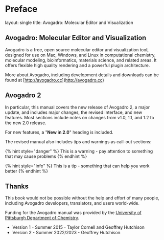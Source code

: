 # Preface

layout: single title: Avogadro: Molecular Editor and Visualization

## Avogadro: Molecular Editor and Visualization

Avogadro is a free, open source molecular editor and visualization tool, designed for use on Mac, Windows, and Linux in computational chemistry, molecular modeling, bioinformatics, materials science, and related areas. It offers flexible high quality rendering and a powerful plugin architecture.

More about Avogadro, including development details and downloads can be found at [http://avogadro.cc](http://avogadro.cc)

## Avogadro 2

In particular, this manual covers the new release of Avogadro 2, a major update, and includes major changes, the revised interface, and new features. Most sections include notes on changes from v1.0, 1.1, and 1.2 to the new 2.0 release.

For new features, a "**New in 2.0**" heading is included.

The revised manual also includes tips and warnings as call-out sections:

{% hint style="danger" %}
This is a warning - pay attention to something that may cause problems
{% endhint %}

{% hint style="info" %}
This is a tip - something that can help you work better
{% endhint %}

## Thanks

This book would not be possible without the help and effort of many people, including Avogadro developers, translators, and users world-wide.

Funding for the Avogadro manual was provided by the [University of Pittsburgh Department of Chemistry](http://www.chem.pitt.edu/).

* Version 1 - Summer 2015 - Taylor Cornell and Geoffrey Hutchison
* Version 2 - Summer 2022/2023 - Geoffrey Hutchison
